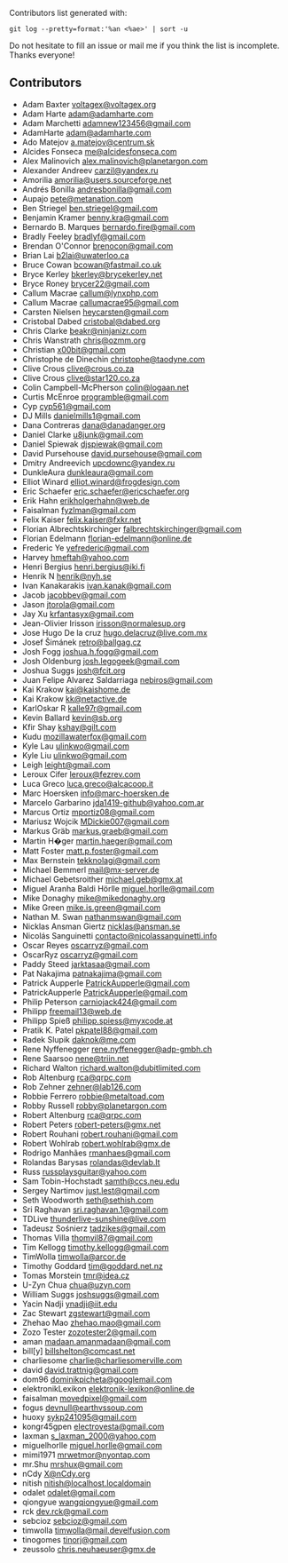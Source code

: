 
Contributors list generated with:

    git log --pretty=format:'%an <%ae>' | sort -u

Do not hesitate to fill an issue or mail me if you think the list is incomplete.
Thanks everyone!


Contributors
------------

* Adam Baxter <voltagex@voltagex.org>
* Adam Harte <adam@adamharte.com>
* Adam Marchetti <adamnew123456@gmail.com>
* AdamHarte <adam@adamharte.com>
* Ado Matejov <a.matejov@centrum.sk>
* Alcides Fonseca <me@alcidesfonseca.com>
* Alex Malinovich <alex.malinovich@planetargon.com>
* Alexander Andreev <carzil@yandex.ru>
* Amorilia <amorilia@users.sourceforge.net>
* Andrés Bonilla <andresbonilla@gmail.com>
* Aupajo <pete@metanation.com>
* Ben Striegel <ben.striegel@gmail.com>
* Benjamin Kramer <benny.kra@gmail.com>
* Bernardo B. Marques <bernardo.fire@gmail.com>
* Bradly Feeley <bradlyf@gmail.com>
* Brendan O'Connor <brenocon@gmail.com>
* Brian Lai <b2lai@uwaterloo.ca>
* Bruce Cowan <bcowan@fastmail.co.uk>
* Bryce Kerley <bkerley@brycekerley.net>
* Bryce Roney <brycer22@gmail.com>
* Callum Macrae <callum@lynxphp.com>
* Callum Macrae <callumacrae95@gmail.com>
* Carsten Nielsen <heycarsten@gmail.com>
* Cristobal Dabed <cristobal@dabed.org>
* Chris Clarke <beakr@ninjanizr.com>
* Chris Wanstrath <chris@ozmm.org>
* Christian <x00bit@gmail.com>
* Christophe de Dinechin <christophe@taodyne.com>
* Clive Crous <clive@crous.co.za>
* Clive Crous <clive@star120.co.za>
* Colin Campbell-McPherson <colin@logaan.net>
* Curtis McEnroe <programble@gmail.com>
* Cyp <cyp561@gmail.com>
* DJ Mills <danielmills1@gmail.com>
* Dana Contreras <dana@danadanger.org>
* Daniel Clarke <u8junk@gmail.com>
* Daniel Spiewak <djspiewak@gmail.com>
* David Pursehouse <david.pursehouse@gmail.com>
* Dmitry Andreevich <upcdownc@yandex.ru>
* DunkleAura <dunkleaura@gmail.com>
* Elliot Winard <elliot.winard@frogdesign.com>
* Eric Schaefer <eric.schaefer@ericschaefer.org>
* Erik Hahn <erikholgerhahn@web.de>
* Faisalman <fyzlman@gmail.com>
* Felix Kaiser <felix.kaiser@fxkr.net>
* Florian Albrechtskirchinger <falbrechtskirchinger@gmail.com>
* Florian Edelmann <florian-edelmann@online.de>
* Frederic Ye <yefrederic@gmail.com>
* Harvey <hmeftah@yahoo.com>
* Henri Bergius <henri.bergius@iki.fi>
* Henrik N <henrik@nyh.se>
* Ivan Kanakarakis <ivan.kanak@gmail.com>
* Jacob <jacobbev@gmail.com>
* Jason <jtorola@gmail.com>
* Jay Xu <krfantasyx@gmail.com>
* Jean-Olivier Irisson <irisson@normalesup.org>
* Jose Hugo De la cruz <hugo.delacruz@live.com.mx>
* Josef Šimánek <retro@ballgag.cz>
* Josh Fogg <joshua.h.fogg@gmail.com>
* Josh Oldenburg <josh.legogeek@gmail.com>
* Joshua Suggs <josh@fcit.org>
* Juan Felipe Alvarez Saldarriaga <nebiros@gmail.com>
* Kai Krakow <kai@kaishome.de>
* Kai Krakow <kk@netactive.de>
* KarlOskar R <kalle97r@gmail.com>
* Kevin Ballard <kevin@sb.org>
* Kfir Shay <kshay@gilt.com>
* Kudu <mozillawaterfox@gmail.com>
* Kyle Lau <ulinkwo@gmail.com>
* Kyle Liu <ulinkwo@gmail.com>
* Leigh <leight@gmail.com>
* Leroux Cifer <leroux@fezrev.com>
* Luca Greco <luca.greco@alcacoop.it>
* Marc Hoersken <info@marc-hoersken.de>
* Marcelo Garbarino <jda1419-github@yahoo.com.ar>
* Marcus Ortiz <mportiz08@gmail.com>
* Mariusz Wojcik <MDickie007@gmail.com>
* Markus Gräb <markus.graeb@gmail.com>
* Martin H�ger <martin.haeger@gmail.com>
* Matt Foster <matt.p.foster@gmail.com>
* Max Bernstein <tekknolagi@gmail.com>
* Michael Bemmerl <mail@mx-server.de>
* Michael Gebetsroither <michael.geb@gmx.at>
* Miguel Aranha Baldi Hörlle <miguel.horlle@gmail.com>
* Mike Donaghy <mike@mikedonaghy.org>
* Mike Green <mike.is.green@gmail.com>
* Nathan M. Swan <nathanmswan@gmail.com>
* Nicklas Ansman Giertz <nicklas@ansman.se>
* Nicolás Sanguinetti <contacto@nicolassanguinetti.info>
* Oscar Reyes <oscarryz@gmail.com>
* OscarRyz <oscarryz@gmail.com>
* Paddy Steed <jarktasaa@gmail.com>
* Pat Nakajima <patnakajima@gmail.com>
* Patrick Aupperle <PatrickAupperle@gmail.com>
* PatrickAupperle <PatrickAupperle@gmail.com>
* Philip Peterson <carniojack424@gmail.com>
* Philipp <freemail13@web.de>
* Philipp Spieß <philipp.spiess@myxcode.at>
* Pratik K. Patel <pkpatel88@gmail.com>
* Radek Slupik <daknok@me.com>
* Rene Nyffenegger <rene.nyffenegger@adp-gmbh.ch>
* Rene Saarsoo <nene@triin.net>
* Richard Walton <richard.walton@dubitlimited.com>
* Rob Altenburg <rca@qrpc.com>
* Rob Zehner <zehner@lab126.com>
* Robbie Ferrero <robbie@metaltoad.com>
* Robby Russell <robby@planetargon.com>
* Robert Altenburg <rca@qrpc.com>
* Robert Peters <robert-peters@gmx.net>
* Robert Rouhani <robert.rouhani@gmail.com>
* Robert Wohlrab <robert.wohlrab@gmx.de>
* Rodrigo Manhães <rmanhaes@gmail.com>
* Rolandas Barysas <rolandas@devlab.lt>
* Russ <russplaysguitar@yahoo.com>
* Sam Tobin-Hochstadt <samth@ccs.neu.edu>
* Sergey Nartimov <just.lest@gmail.com>
* Seth Woodworth <seth@sethish.com>
* Sri Raghavan <sri.raghavan.1@gmail.com>
* TDLive <thunderlive-sunshine@live.com>
* Tadeusz Sośnierz <tadzikes@gmail.com>
* Thomas Villa <thomvil87@gmail.com>
* Tim Kellogg <timothy.kellogg@gmail.com>
* TimWolla <timwolla@arcor.de>
* Timothy Goddard <tim@goddard.net.nz>
* Tomas Morstein <tmr@idea.cz>
* U-Zyn Chua <chua@uzyn.com>
* William Suggs <joshsuggs@gmail.com>
* Yacin Nadji <ynadji@iit.edu>
* Zac Stewart <zgstewart@gmail.com>
* Zhehao Mao <zhehao.mao@gmail.com>
* Zozo Tester <zozotester2@gmail.com>
* aman <madaan.amanmadaan@gmail.com>
* bill[y] <billshelton@comcast.net>
* charliesome <charlie@charliesomerville.com>
* david <david.trattnig@gmail.com>
* dom96 <dominikpicheta@googlemail.com>
* elektronikLexikon <elektronik-lexikon@online.de>
* faisalman <movedpixel@gmail.com>
* fogus <devnull@earthvssoup.com>
* huoxy <sykp241095@gmail.com>
* kongr45gpen <electrovesta@gmail.com>
* laxman <s_laxman_2000@yahoo.com>
* miguelhorlle <miguel.horlle@gmail.com>
* mimi1971 <mrwetmor@nyontap.com>
* mr.Shu <mrshux@gmail.com>
* nCdy <X@nCdy.org>
* nitish <nitish@localhost.localdomain>
* odalet <odalet@gmail.com>
* qiongyue <wangqiongyue@gmail.com>
* rck <dev.rck@gmail.com>
* sebcioz <sebcioz@gmail.com>
* timwolla <timwolla@mail.develfusion.com>
* tinogomes <tinorj@gmail.com>
* zeussolo <chris.neuhaeuser@gmx.de>

